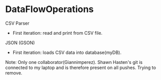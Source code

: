# DataFlowOperations

CSV Parser
* First iteration: read and print from CSV file.

JSON (GSON)
* First iteration: loads CSV data into database(myDB).

Note: Only one collaborator(Giannimperez). Shawn Hasten's git is connected to my laptop and is therefore present on all pushes. Trying to remove.
